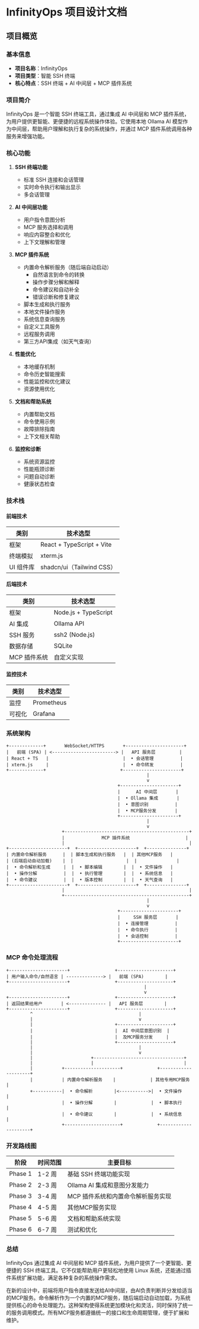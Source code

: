 # InfinityOps 项目设计文档

## 项目概览

### 基本信息
- **项目名称**：InfinityOps
- **项目类型**：智能 SSH 终端
- **核心特点**：SSH 终端 + AI 中间层 + MCP 插件系统

### 项目简介
InfinityOps 是一个智能 SSH 终端工具，通过集成 AI 中间层和 MCP 插件系统，为用户提供更智能、更便捷的远程系统操作体验。它使用本地 Ollama AI 模型作为中间层，帮助用户理解和执行复杂的系统操作，并通过 MCP 插件系统调用各种服务来增强功能。

### 核心功能
1. **SSH 终端功能**
   - 标准 SSH 连接和会话管理
   - 实时命令执行和输出显示
   - 多会话管理

2. **AI 中间层功能**
   - 用户指令意图分析
   - MCP 服务选择和调用
   - 响应内容整合和优化
   - 上下文理解和管理

3. **MCP 插件系统**
   - 内置命令解析服务（随后端自动启动）
     - 自然语言到命令的转换
     - 操作步骤分解和解释
     - 命令建议和自动补全
     - 错误诊断和修复建议
   - 脚本生成和执行服务
   - 本地文件操作服务
   - 系统信息查询服务
   - 自定义工具服务
   - 远程服务调用
   - 第三方API集成（如天气查询）

4. **性能优化**
   - 本地缓存机制
   - 命令历史智能搜索
   - 性能监控和优化建议
   - 资源使用优化

5. **文档和帮助系统**
   - 内置帮助文档
   - 命令使用示例
   - 故障排除指南
   - 上下文相关帮助

6. **监控和诊断**
   - 系统资源监控
   - 性能瓶颈诊断
   - 问题自动诊断
   - 健康状态检查

### 技术栈

#### 前端技术
| 类别          | 技术选型                      |
|---------------|-----------------------------|
| 框架          | React + TypeScript + Vite   |
| 终端模拟      | xterm.js                    |
| UI 组件库     | shadcn/ui（Tailwind CSS）   |

#### 后端技术
| 类别          | 技术选型                      |
|---------------|-----------------------------|
| 框架          | Node.js + TypeScript        |
| AI 集成       | Ollama API                  |
| SSH 服务      | ssh2 (Node.js)              |
| 数据存储      | SQLite                      |
| MCP 插件系统  | 自定义实现                   |

#### 监控技术
| 类别          | 技术选型                      |
|---------------|-----------------------------|
| 监控          | Prometheus                  |
| 可视化        | Grafana                     |

### 系统架构

```plaintext
+-------------+       WebSocket/HTTPS       +----------------------+
|   前端 (SPA) | <------------------------> |   API 服务层         |
| React + TS   |                            |  • 会话管理          |
| xterm.js     |                            |  • 命令转发          |
+-------------+                            +----------------------+
                                                     |
                                                     v
                                          +----------------------+
                                          |      AI 中间层       |
                                          |  • Ollama 集成       |
                                          |  • 意图识别          |
                                          |  • MCP服务分发       |
                                          +----------------------+
                                                     |
                                                     v
                     +-----------------------------------------------+
                     |              MCP 插件系统                     |
                     |                                               |
+----------------------+  +----------------------+  +---------------+
| 内置命令解析服务      |  | 脚本生成和执行服务   |  | 其他MCP服务   |
| (后端启动自动加载)    |  |                    |  |               |
|  • 命令解析和生成     |  |  • 脚本编辑        |  |  • 文件操作   |
|  • 操作分解          |  |  • 执行管理        |  |  • 系统信息   |
|  • 命令建议          |  |  • 版本控制        |  |  • 天气查询   |
+----------------------+  +----------------------+  +---------------+
                     |                                               |
                     +-----------------------------------------------+
                                                     |
                                                     v
                                          +----------------------+
                                          |     SSH 服务层       |
                                          |  • 连接管理          |
                                          |  • 命令执行          |
                                          |  • 会话控制          |
                                          +----------------------+
```

### MCP 命令处理流程

```plaintext
+----------------------+                 +---------------------+
| 用户输入命令/自然语言 | --------------> |   前端 (SPA)        |
+----------------------+                 +---------------------+
                                                    |
                                                    v
+----------------------+                 +---------------------+
| 返回结果给用户       | <-------------- |   API 服务层        |
+----------------------+                 +---------------------+
         ^                                        |
         |                                        v
         |                               +---------------------+
         |                               |  AI 中间层意图识别  |
         |                               |  及MCP服务分发     |
         |                               +---------------------+
         |                                        |
         |                                        v
         |                      +----------------------------------+
         |                      |                                  |
         |           +---------------------+             +---------------------+
         |           | 内置命令解析服务    |             | 其他专用MCP服务     |
         +-----------|  • 命令解析        |<----------->|  • 文件操作         |
                     |  • 操作分解        |             |  • 脚本执行         |
                     |  • 命令建议        |             |  • 系统信息         |
                     +---------------------+             +---------------------+
```

### 开发路线图

| 阶段      | 时间范围        | 主要目标                                 |
|---------|---------------|----------------------------------------|
| Phase 1 | 1-2 周        | 基础 SSH 终端功能实现                      |
| Phase 2 | 2-3 周        | Ollama AI 集成和意图分发能力               |
| Phase 3 | 3-4 周        | MCP 插件系统和内置命令解析服务实现           |
| Phase 4 | 4-5 周        | 其他MCP服务实现                           |
| Phase 5 | 5-6 周        | 文档和帮助系统实现                          |
| Phase 6 | 6-7 周        | 测试和优化                                |

### 总结

InfinityOps 通过集成 AI 中间层和 MCP 插件系统，为用户提供了一个更智能、更便捷的 SSH 终端工具。它不仅能帮助用户更轻松地使用 Linux 系统，还能通过插件系统扩展功能，满足各种复杂的系统操作需求。

在新的设计中，前端将用户指令直接发送给AI中间层，由AI负责判断并分发给适当的MCP服务。命令解析作为一个内置的MCP服务，随后端启动自动加载，为系统提供核心的命令处理能力。这种架构使得系统更加模块化和灵活，同时保持了统一的服务调用模式。所有MCP服务都遵循统一的接口和生命周期管理，便于扩展和维护。


